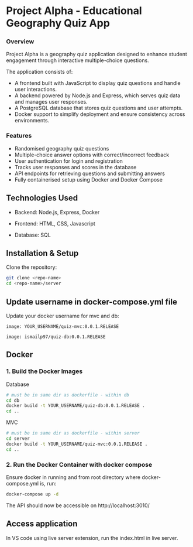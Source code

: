 # Project Alpha - Educational Geography Quiz App

### Overview

Project Alpha is a geography quiz application designed to enhance student engagement through interactive multiple-choice questions. 

The application consists of:

- 	A frontend built with JavaScript to display quiz questions and handle user interactions.
-	A backend powered by Node.js and Express, which serves quiz data and manages user responses.
- 	A PostgreSQL database that stores quiz questions and user attempts.
- 	Docker support to simplify deployment and ensure consistency across environments.

### Features
* 	Randomised geography quiz questions
* 	Multiple-choice answer options with correct/incorrect feedback
* 	User authentication for login and registration
* 	Tracks user responses and scores in the database
* 	API endpoints for retrieving questions and submitting answers
* 	Fully containerised setup using Docker and Docker Compose


## Technologies Used

- Backend: Node.js, Express, Docker

- Frontend: HTML, CSS, Javascript

- Database: SQL

## Installation & Setup

Clone the repository:

```bash
git clone <repo-name>
cd <repo-name>/server
```


## Update username in docker-compose.yml file
Update your docker username for mvc and db:
```
image: YOUR_USERNAME/quiz-mvc:0.0.1.RELEASE

image: ismailp97/quiz-db:0.0.1.RELEASE
```

## Docker

### 1. Build the Docker Images

Database
```bash
# must be in same dir as dockerfile - within db
cd db
docker build -t YOUR_USERNAME/quiz-db:0.0.1.RELEASE .
cd ..
```

MVC
```bash
# must be in same dir as dockerfile - within server
cd server
docker build -t YOUR_USERNAME/quiz-mvc:0.0.1.RELEASE .
cd ..
```

### 2. Run the Docker Container with docker compose

Ensure docker in running and from root directory where docker-compose.yml is, run:
```bash
docker-compose up -d
```

The API should now be accessible on http://localhost:3010/

## Access application
In VS code using live server extension, run the index.html in live server.